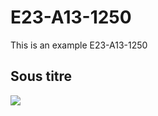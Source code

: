 # E23-A13-1250
This is an example E23-A13-1250
## Sous titre
<img src="https://idea-sandbox.com/blog_images/url.jpeg">
